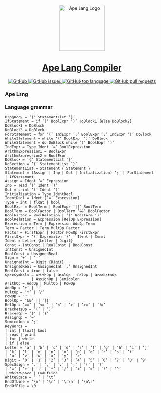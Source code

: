 <a href="#">
    <div align="center">
        <img alt="Ape Lang Logo" height="150" src="https://i.pinimg.com/originals/94/86/16/9486166e44e3023bf4fdbd40848f7255.png"/>
    </div>
    <div align="center">
        <h1>Ape Lang Compiler</h1>
    </div>
    <div align="center">
        <img alt="GitHub" src="https://img.shields.io/github/license/DanilAndreev/ape-lang-compiler"/>
        <img alt="GitHub issues" src="https://img.shields.io/github/issues-raw/DanilAndreev/ape-lang-compiler">
        <img alt="GitHub top language" src="https://img.shields.io/github/languages/top/DanilAndreev/ape-lang-compiler">
        <img alt="GitHub pull requests" src="https://img.shields.io/github/issues-pr/DanilAndreev/ape-lang-compiler">
    </div>   
</a>

### Ape Lang

### Language grammar
```
ProgBody = ’{’ StatementList ’}’
IfStatement = if ‘(‘ BoolExpr ‘)’ DoBlock1 [else DoBlock2]
DoBlock1 = DoBlock
DoBlock2 = DoBlock
ForStatement = for ‘(’ IndExpr ‘;’ BoolExpr ‘;’ IndExpr ‘)’ DoBlock
WhileStatement = while ‘(’ BoolExpr ‘)’ DoBlock
WhileStatement = do DoBlock while ‘(’ BoolExpr ‘)’
IndExpr = Type Ident ’=’ BoolExpression
ArithmExpression1 = BoolExpr
ArithmExpression2 = BoolExpr
DoBlock = ’{’ StatementList ’}’
DoSection = ’{’ StatementList ’}’
StatementList = Statement { Statement }
Statement = (Assign | Inp | Out | Initialization) ‘;’ | ForStatement 
| IfStatemant
Assign = Ident ’=’ Expression
Inp = read ’(’ Ident ’)’
Out = print ’(’ Ident ’)’
Initialization = Type IdentDecl
IdentDecl = Ident [‘=’ Expression]
Type = int | float | bool
BoolExpr = BoolTerm | BoolExpr ‘||’ BoolTerm
BoolTerm = BoolFactor | BoolTerm ‘&&’ BoolFactor
BoolFactor = BoolRelation | ‘(‘ BoolTerm ‘)’
BoolRelation = Expression [RelOp Expression]
Expression = Term | Expression AddOp Term
Term = Factor | Term MultOp Factor
Factor = FirstExpr | Factor PowOp FirstExpr
FirstExpr = ‘(’ Expression ‘)’ | Ident | Const
Ident = Letter {Letter | Digit}
Const = IntConst | RealConst | BoolConst
IntConst = UnsignedInt
RealConst = UnsignedReal
Sign = ‘+’ | ’-’
UnsignedInt = Digit {Digit}
UnsignedReal = UnsignedInt ’.’ UnsignedInt
BoolConst = true | false
SpecSymbols = ArithOp | BoolOp | RelOp | BracketsOp 
   			| AssignOp | Semicolon
ArithOp = AddOp | MultOp | PowOp
AddOp = ’+’ | ’-’
MultOp = ’*’ | ’/’
PowOp = ‘^’
BoolOp = ‘&&’ || ‘||’
RelOp = ’==’ | ’<= ’ | ’<’ | ’>’ | ’>=’ | ’!=’
BracketsOp = ’(’ | ’)’
BracesOp = ‘{’ | ‘}’
AssignOp = ’=’
Semicolon = ’;’
KeyWords = 
| int | float| bool 
| read | print 
| for | while
| if | else
Letter = ’a’ | ’b’ | ’c’ | ’d’ | ’e’ | ’f’ | ’g’ | ’h’ | ’i’ | ’j’
| ’k’ | ’l’ | ’m’ | ’n’ | ’o’ | ’p’ | ’q’ | ’r’ | ’s’ | ’t’ 
| ’u’ | ’v’ | ’w’ | ’x’ | ’y’ | ’z’
Digit = ’0’ | ’1’ | ’2’ | ’3’ | ’4’ | ’5’ | ’6’ | ’7’ | ’8’ | ’9’ 
SpecSsign = ’.’ | ’,’ | ’:’ | ’;’ | ’(’ | ’)’
| ’=’ | ’+’ | ’-’ | ’*’ | ’/’ | ’<’ | ’>’ | ‘!’ | ‘^’ 
| WhiteSpace | EndOfLine
WhiteSpace = ’ ’ | ’\t’
EndOfLine = ’\n’ | ’\r’ | ’\r\n’ | ’\n\r’
EndOfFile = \0
```

